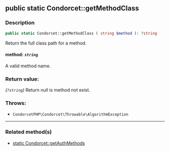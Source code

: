 ## public static Condorcet::getMethodClass

### Description    

```php
public static Condorcet::getMethodClass ( string $method ): ?string
```

Return the full class path for a method.
    

#### **method:** *```string```*   
A valid method name.    


### Return value:   

*(```?string```)* Return null is method not exist.



### Throws:   

* ```CondorcetPHP\Condorcet\Throwable\AlgorithmException```

---------------------------------------

### Related method(s)      

* [static Condorcet::getAuthMethods](/Docs/ApiReferences/Condorcet%20Class/public%20static%20Condorcet--getAuthMethods.md)    
